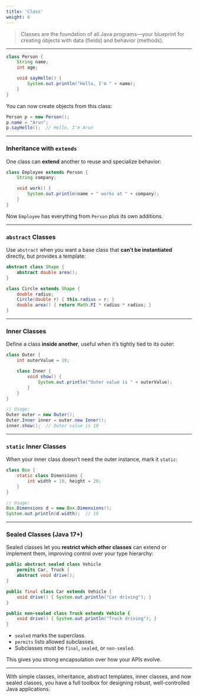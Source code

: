 ```yaml
---
title: 'Class'
weight: 6
---
```


> Classes are the foundation of all Java programs—your blueprint for creating objects with data (fields) and behavior (methods).

---

```java
class Person {
    String name;
    int age;

    void sayHello() {
        System.out.println("Hello, I'm " + name);
    }
}
```

You can now create objects from this class:

```java
Person p = new Person();
p.name = "Arun";
p.sayHello();  // Hello, I'm Arun
```

---

### Inheritance with `extends`

One class can **extend** another to reuse and specialize behavior:

```java
class Employee extends Person {
    String company;

    void work() {
        System.out.println(name + " works at " + company);
    }
}
```

Now `Employee` has everything from `Person` plus its own additions.

---

### `abstract` Classes

Use `abstract` when you want a base class that **can’t be instantiated** directly, but provides a template:

```java
abstract class Shape {
    abstract double area(); 
}

class Circle extends Shape {
    double radius;
    Circle(double r) { this.radius = r; }
    double area() { return Math.PI * radius * radius; }
}
```

---

### Inner Classes

Define a class **inside another**, useful when it’s tightly tied to its outer:

```java
class Outer {
    int outerValue = 10;

    class Inner {
        void show() {
            System.out.println("Outer value is " + outerValue);
        }
    }
}

// Usage:
Outer outer = new Outer();
Outer.Inner inner = outer.new Inner();
inner.show();  // Outer value is 10
```

---

### `static` Inner Classes

When your inner class doesn’t need the outer instance, mark it `static`:

```java
class Box {
    static class Dimensions {
        int width = 10, height = 20;
    }
}

// Usage:
Box.Dimensions d = new Box.Dimensions();
System.out.println(d.width);  // 10
```

---

### Sealed Classes (Java 17+)

Sealed classes let you **restrict which other classes** can extend or implement them, improving control over your type hierarchy:

```java
public abstract sealed class Vehicle
    permits Car, Truck {
    abstract void drive();
}

public final class Car extends Vehicle {
    void drive() { System.out.println("Car driving"); }
}

public non-sealed class Truck extends Vehicle {
    void drive() { System.out.println("Truck driving"); }
}
```

* `sealed` marks the superclass.
* `permits` lists allowed subclasses.
* Subclasses must be `final`, `sealed`, or `non-sealed`.

This gives you strong encapsulation over how your APIs evolve.

---

With simple classes, inheritance, abstract templates, inner classes, and now sealed classes, you have a full toolbox for designing robust, well-controlled Java applications.
